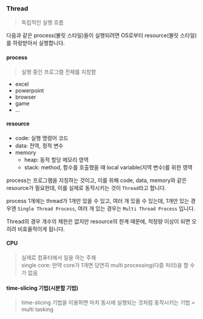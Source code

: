 ### Thread
> 독립적인 실행 흐름

다음과 같은 process(불릿 스타일)들이 실행되려면 OS로부터 resource(불릿 스타일)를 하랑받아서 실행합니다.

#### process
> 실행 중인 프로그램 전체를 지칭함
- excel
- powerpoint
- browser
- game
- ...

#### resource
- code: 실행 명령어 코드
- data: 전역, 정적 변수
- memory
  - heap: 동적 할당 메모리 영역
  - stack: method, 함수를 호출했을 때 local variable(지역 변수)를 위한 영역

process는 프로그램을 지칭하는 것이고, 이를 위해 code, data, memory와 같은 resource가 필요한데, 이를 실제로 동작시키는 것이 <code>Thread</code>라고 합니다.

process 1개에는 thread가 1개만 있을 수 있고, 여러 개 있을 수 있는데, 1개만 있는 경우엔 <code>Single Thread Process</code>, 여러 개 있는 경우는 <code>Multi Thread Process</code>
입니다.

Thread의 경우 개수의 제한은 없지만 resource의 한계 때문에, 적정량 이상이 되면 오히려 비효율적이게 됩니다. 

#### CPU

> 실제로 컴퓨터에서 일을 하는 주체 <br>
> single core: 만약 core가 1개면 당연히 multi processing(다중 처리)을 할 수가 없음

#### time-slicing 기법(시분할 기법)
> time-slicing 기법을 이용하면 마치 동시에 실행되는 것처럼 동작시키는 기법 = multi tasking
